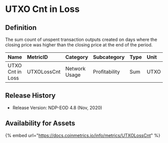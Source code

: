 # UTXO Cnt in Loss

## Definition

The sum count of unspent transaction outputs created on days where the closing price was higher than the closing price at the end of the period.

| Name | MetricID | Category | Subcategory | Type | Unit | Interval |
| :--- | :--- | :--- | :--- | :--- | :--- | :--- |
| UTXO Cnt in Loss | UTXOLossCnt | Network Usage | Profitability | Sum | UTXO | 1 day |

## Release History

* Release Version: NDP-EOD 4.8 \(Nov, 2020\)

## Availability for Assets

{% embed url="https://docs.coinmetrics.io/info/metrics/UTXOLossCnt" %}

